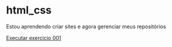 # html_css

Estou aprendendo criar sites e agora gerenciar meus repositórios

<a href="https://jmstefani.github.io/html_css/exercicios/ex001.html">Executar exercicio 001</a>
 
